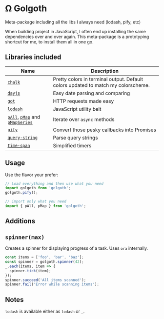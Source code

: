 # Ω Golgoth

Meta-package including all the libs I always need (lodash, pify, etc)

When building project in JavaScript, I often end up installing the same
dependencies over and over again. This meta-package is a prototyping shortcut
for me, to install them all in one go.

## Libraries included

| Name                                           | Description                                                                       |
| ---------------------------------------------- | --------------------------------------------------------------------------------- |
| [`chalk`][1]                                   | Pretty colors in terminal output. Default colors updated to match my colorscheme. |
| [`dayjs`][2]                                   | Easy date parsing and comparing                                                   |
| [`got`][4]                                     | HTTP requests made easy                                                           |
| [`lodash`][5]                                  | JavaScript utility belt                                                           |
| [`pAll`][6], [`pMap`][7] and [`pMapSeries`][8] | Iterate over `async` methods                                                      |
| [`pify`][9]                                    | Convert those pesky callbacks into Promises                                       |
| [`query-string`][10]                           | Parse query strings                                                               |
| [`time-span`][3]                               | Simplified timers                                                                 |

## Usage

Use the flavor your prefer:

```javascript
// Load everything and then use what you need
import golgoth from 'golgoth';
golgoth.pify();

// import only what you need
import { pAll, pMap } from 'golgoth';
```

## Additions

## `spinner(max)`

Creates a spinner for displaying progress of a task. Uses `ora` internally.

```js
const items = ['foo', 'bar', 'baz'];
const spinner = golgoth.spinner(42);
_.each(items, item => {
  spinner.tick(item);
});
spinner.succeed('All items scanned');
spinner.fail('Error while scanning items');
```

## Notes

`lodash` is available either as `lodash` or `_`.

[1]: https://yarnpkg.com/en/package/chalk
[2]: https://yarnpkg.com/en/package/dayjs
[3]: https://yarnpkg.com/en/package/time-span
[4]: https://yarnpkg.com/en/package/got
[5]: https://yarnpkg.com/en/package/lodash
[6]: https://yarnpkg.com/en/package/p-all
[7]: https://yarnpkg.com/en/package/p-map
[8]: https://yarnpkg.com/en/package/p-map-series
[9]: https://yarnpkg.com/en/package/pify
[10]: https://yarnpkg.com/en/package/query-string
